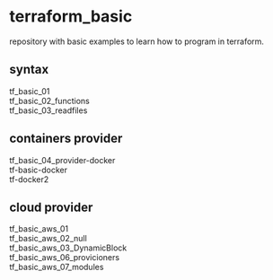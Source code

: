 # terraform_basic
repository with basic examples to learn how to program in terraform.

## syntax

tf_basic_01<br>
tf_basic_02_functions<br>
tf_basic_03_readfiles<br>
        
## containers provider

tf_basic_04_provider-docker<br>
        tf-basic-docker<br>
        tf-docker2<br>
## cloud provider

tf_basic_aws_01<br>
tf_basic_aws_02_null<br>
tf_basic_aws_03_DynamicBlock<br>
tf_basic_aws_06_provicioners<br>
tf_basic_aws_07_modules<br>
